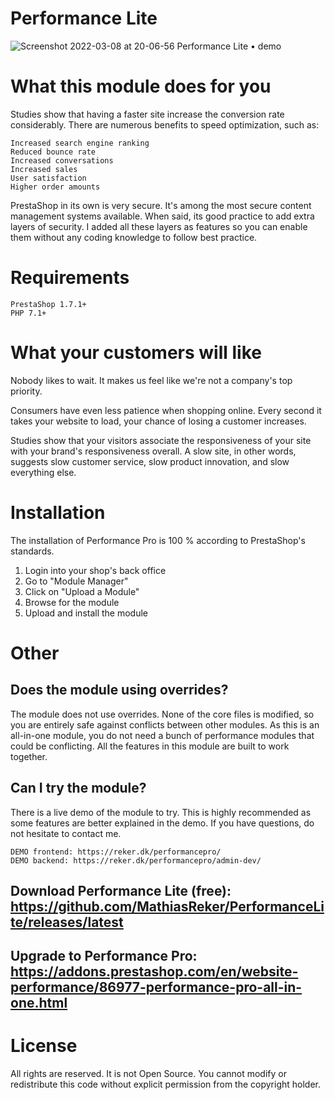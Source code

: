 # Performance Lite

![Screenshot 2022-03-08 at 20-06-56 Performance Lite • demo](https://user-images.githubusercontent.com/26626066/157309721-00034ec7-01cf-4bd6-b7e7-d449800e84e8.png)

# What this module does for you 

Studies show that having a faster site increase the conversion rate considerably. There are numerous benefits to speed optimization, such as:

    Increased search engine ranking
    Reduced bounce rate
    Increased conversations
    Increased sales
    User satisfaction
    Higher order amounts

PrestaShop in its own is very secure. It's among the most secure content management systems available. When said, its good practice to add extra layers of security. I added all these layers as features so you can enable them without any coding knowledge to follow best practice. 

# Requirements
    PrestaShop 1.7.1+
    PHP 7.1+

# What your customers will like

Nobody likes to wait. It makes us feel like we're not a company's top priority.

Consumers have even less patience when shopping online. Every second it takes your website to load, your chance of losing a customer increases.

Studies show that your visitors associate the responsiveness of your site with your brand's responsiveness overall. A slow site, in other words, suggests slow customer service, slow product innovation, and slow everything else.

# Installation
The installation of Performance Pro is 100 % according to PrestaShop's standards.

1. Login into your shop's back office
2. Go to "Module Manager"
3. Click on "Upload a Module"
4. Browse for the module
5. Upload and install the module

# Other
## Does the module using overrides?
The module does not use overrides. None of the core files is modified, so you are entirely safe against conflicts between other modules.
As this is an all-in-one module, you do not need a bunch of performance modules that could be conflicting. All the features in this module are built to work together.

## Can I try the module?
There is a live demo of the module to try. This is highly recommended as some features are better explained in the demo.
If you have questions, do not hesitate to contact me.

    DEMO frontend: https://reker.dk/performancepro/
    DEMO backend: https://reker.dk/performancepro/admin-dev/

## Download Performance Lite (free): https://github.com/MathiasReker/PerformanceLite/releases/latest

## Upgrade to Performance Pro: https://addons.prestashop.com/en/website-performance/86977-performance-pro-all-in-one.html

# License
All rights are reserved. It is not Open Source. You cannot modify or redistribute this code without explicit permission from the copyright holder.
